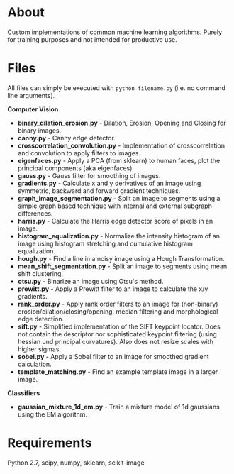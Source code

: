 # About

Custom implementations of common machine learning algorithms.
Purely for training purposes and not intended for productive use.

# Files

All files can simply be executed with `python filename.py` (i.e. no command line arguments).

**Computer Vision**

* **binary_dilation_erosion.py** - Dilation, Erosion, Opening and Closing for binary images.
* **canny.py** - Canny edge detector.
* **crosscorrelation_convolution.py** - Implementation of crosscorrelation and convolution to apply filters to images.
* **eigenfaces.py** - Apply a PCA (from sklearn) to human faces, plot the principal components (aka eigenfaces).
* **gauss.py** - Gauss filter for smoothing of images.
* **gradients.py** - Calculate x and y derivatives of an image using symmetric, backward and forward gradient techniques.
* **graph_image_segmentation.py** - Split an image to segments using a simple graph based technique with internal and external subgraph differences.
* **harris.py** - Calculate the Harris edge detector score of pixels in an image.
* **histogram_equalization.py** - Normalize the intensity histogram of an image using histogram stretching and cumulative histogram equalization.
* **hough.py** - Find a line in a noisy image using a Hough Transformation.
* **mean_shift_segmentation.py** - Split an image to segments using mean shift clustering.
* **otsu.py** - Binarize an image using Otsu's method.
* **prewitt.py** - Apply a Prewitt filter to an image to calculate the x/y gradients.
* **rank_order.py** - Apply rank order filters to an image for (non-binary) erosion/dilation/closing/opening, median filtering and morphological edge detection.
* **sift.py** - Simplified implementation of the SIFT keypoint locator. Does not contain the descriptor nor sophisticated keypoint filtering (using hessian und principal curvatures). Also does not resize scales with higher sigmas.
* **sobel.py** - Apply a Sobel filter to an image for smoothed gradient calculation.
* **template_matching.py** - Find an example template image in a larger image.

**Classifiers**

* **gaussian_mixture_1d_em.py** - Train a mixture model of 1d gaussians using the EM algorithm.

# Requirements

Python 2.7, scipy, numpy, sklearn, scikit-image
